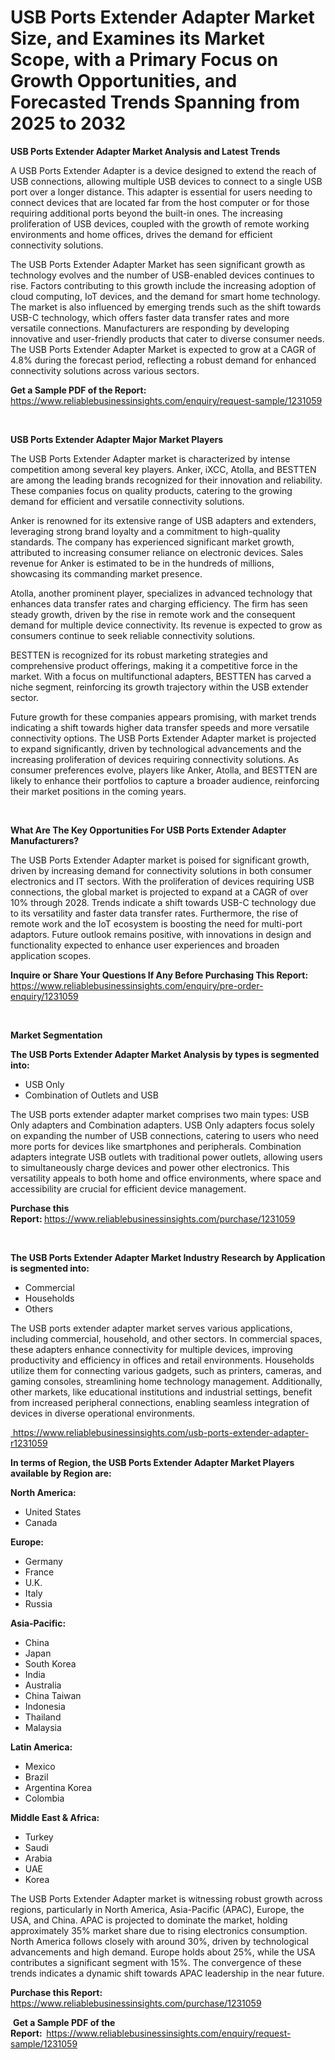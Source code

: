 <p><h1>USB Ports Extender Adapter Market Size, and Examines its Market Scope, with a Primary Focus on Growth Opportunities, and Forecasted Trends Spanning from 2025 to 2032</h1></p><p><strong>USB Ports Extender Adapter Market Analysis and Latest Trends</strong></p>
<p><p>A USB Ports Extender Adapter is a device designed to extend the reach of USB connections, allowing multiple USB devices to connect to a single USB port over a longer distance. This adapter is essential for users needing to connect devices that are located far from the host computer or for those requiring additional ports beyond the built-in ones. The increasing proliferation of USB devices, coupled with the growth of remote working environments and home offices, drives the demand for efficient connectivity solutions.</p><p>The USB Ports Extender Adapter Market has seen significant growth as technology evolves and the number of USB-enabled devices continues to rise. Factors contributing to this growth include the increasing adoption of cloud computing, IoT devices, and the demand for smart home technology. The market is also influenced by emerging trends such as the shift towards USB-C technology, which offers faster data transfer rates and more versatile connections. Manufacturers are responding by developing innovative and user-friendly products that cater to diverse consumer needs. The USB Ports Extender Adapter Market is expected to grow at a CAGR of 4.8% during the forecast period, reflecting a robust demand for enhanced connectivity solutions across various sectors.</p></p>
<p><strong>Get a Sample PDF of the Report:&nbsp;</strong> <a href="https://www.reliablebusinessinsights.com/enquiry/request-sample/1231059?utm_campaign=2319&utm_medium=2&utm_source=Github&utm_content=ia&utm_term=15042025&utm_id=usb-ports-extender-adapter">https://www.reliablebusinessinsights.com/enquiry/request-sample/1231059</a></p>
<p>&nbsp;</p>
<p><strong>USB Ports Extender Adapter Major Market Players</strong></p>
<p><p>The USB Ports Extender Adapter market is characterized by intense competition among several key players. Anker, iXCC, Atolla, and BESTTEN are among the leading brands recognized for their innovation and reliability. These companies focus on quality products, catering to the growing demand for efficient and versatile connectivity solutions.</p><p>Anker is renowned for its extensive range of USB adapters and extenders, leveraging strong brand loyalty and a commitment to high-quality standards. The company has experienced significant market growth, attributed to increasing consumer reliance on electronic devices. Sales revenue for Anker is estimated to be in the hundreds of millions, showcasing its commanding market presence.</p><p>Atolla, another prominent player, specializes in advanced technology that enhances data transfer rates and charging efficiency. The firm has seen steady growth, driven by the rise in remote work and the consequent demand for multiple device connectivity. Its revenue is expected to grow as consumers continue to seek reliable connectivity solutions.</p><p>BESTTEN is recognized for its robust marketing strategies and comprehensive product offerings, making it a competitive force in the market. With a focus on multifunctional adapters, BESTTEN has carved a niche segment, reinforcing its growth trajectory within the USB extender sector.</p><p>Future growth for these companies appears promising, with market trends indicating a shift towards higher data transfer speeds and more versatile connectivity options. The USB Ports Extender Adapter market is projected to expand significantly, driven by technological advancements and the increasing proliferation of devices requiring connectivity solutions. As consumer preferences evolve, players like Anker, Atolla, and BESTTEN are likely to enhance their portfolios to capture a broader audience, reinforcing their market positions in the coming years.</p></p>
<p>&nbsp;</p>
<p><strong>What Are The Key Opportunities For USB Ports Extender Adapter Manufacturers?</strong></p>
<p><p>The USB Ports Extender Adapter market is poised for significant growth, driven by increasing demand for connectivity solutions in both consumer electronics and IT sectors. With the proliferation of devices requiring USB connections, the global market is projected to expand at a CAGR of over 10% through 2028. Trends indicate a shift towards USB-C technology due to its versatility and faster data transfer rates. Furthermore, the rise of remote work and the IoT ecosystem is boosting the need for multi-port adaptors. Future outlook remains positive, with innovations in design and functionality expected to enhance user experiences and broaden application scopes.</p></p>
<p><strong>Inquire or Share Your Questions If Any Before Purchasing This Report:</strong> <a href="https://www.reliablebusinessinsights.com/enquiry/pre-order-enquiry/1231059?utm_campaign=2319&utm_medium=2&utm_source=Github&utm_content=ia&utm_term=15042025&utm_id=usb-ports-extender-adapter">https://www.reliablebusinessinsights.com/enquiry/pre-order-enquiry/1231059</a></p>
<p>&nbsp;</p>
<p><strong>Market Segmentation</strong></p>
<p><strong>The USB Ports Extender Adapter Market Analysis by types is segmented into:</strong></p>
<p><ul><li>USB Only</li><li>Combination of Outlets and USB</li></ul></p>
<p><p>The USB ports extender adapter market comprises two main types: USB Only adapters and Combination adapters. USB Only adapters focus solely on expanding the number of USB connections, catering to users who need more ports for devices like smartphones and peripherals. Combination adapters integrate USB outlets with traditional power outlets, allowing users to simultaneously charge devices and power other electronics. This versatility appeals to both home and office environments, where space and accessibility are crucial for efficient device management.</p></p>
<p><strong>Purchase this Report:&nbsp;</strong><a href="https://www.reliablebusinessinsights.com/purchase/1231059?utm_campaign=2319&utm_medium=2&utm_source=Github&utm_content=ia&utm_term=15042025&utm_id=usb-ports-extender-adapter">https://www.reliablebusinessinsights.com/purchase/1231059</a></p>
<p>&nbsp;</p>
<p><strong>The USB Ports Extender Adapter Market Industry Research by Application is segmented into:</strong></p>
<p><ul><li>Commercial</li><li>Households</li><li>Others</li></ul></p>
<p><p>The USB ports extender adapter market serves various applications, including commercial, household, and other sectors. In commercial spaces, these adapters enhance connectivity for multiple devices, improving productivity and efficiency in offices and retail environments. Households utilize them for connecting various gadgets, such as printers, cameras, and gaming consoles, streamlining home technology management. Additionally, other markets, like educational institutions and industrial settings, benefit from increased peripheral connections, enabling seamless integration of devices in diverse operational environments.</p></p>
<p><a href="https://www.reliablebusinessinsights.com/usb-ports-extender-adapter-r1231059?utm_campaign=2319&utm_medium=2&utm_source=Github&utm_content=ia&utm_term=15042025&utm_id=usb-ports-extender-adapter">&nbsp;https://www.reliablebusinessinsights.com/usb-ports-extender-adapter-r1231059</a></p>
<p><strong>In terms of Region, the USB Ports Extender Adapter Market Players available by Region are:</strong></p>
<p>
    <p> <strong> North America: </strong>
        <ul>
            <li>United States</li>
            <li>Canada</li>
        </ul>
        </p> 
    <p> <strong> Europe: </strong>
        <ul>
            <li>Germany</li>
            <li>France</li>
            <li>U.K.</li>
            <li>Italy</li>
            <li>Russia</li>
        </ul>
        </p> 
    <p> <strong> Asia-Pacific: </strong>
        <ul>
            <li>China</li>
            <li>Japan</li>
            <li>South Korea</li>
            <li>India</li>
            <li>Australia</li>
            <li>China Taiwan</li>
            <li>Indonesia</li>
            <li>Thailand</li>
            <li>Malaysia</li>
        </ul>
        </p> 
    <p> <strong> Latin America: </strong>
        <ul>
            <li>Mexico</li>
            <li>Brazil</li>
            <li>Argentina Korea</li>
            <li>Colombia</li>
        </ul>
        </p> 
    <p> <strong> Middle East & Africa: </strong>
        <ul>
            <li>Turkey</li>
            <li>Saudi</li>
            <li>Arabia</li>
            <li>UAE</li>
            <li>Korea</li>
        </ul>
    </p>
    </p>
<p><p>The USB Ports Extender Adapter market is witnessing robust growth across regions, particularly in North America, Asia-Pacific (APAC), Europe, the USA, and China. APAC is projected to dominate the market, holding approximately 35% market share due to rising electronics consumption. North America follows closely with around 30%, driven by technological advancements and high demand. Europe holds about 25%, while the USA contributes a significant segment with 15%. The convergence of these trends indicates a dynamic shift towards APAC leadership in the near future.</p></p>
<p><strong>Purchase this Report: </strong><a href="https://www.reliablebusinessinsights.com/purchase/1231059?utm_campaign=2319&utm_medium=2&utm_source=Github&utm_content=ia&utm_term=15042025&utm_id=usb-ports-extender-adapter">https://www.reliablebusinessinsights.com/purchase/1231059</a></p>
<p>&nbsp;<strong>Get a Sample PDF of the Report:&nbsp;&nbsp;</strong><a href="https://www.reliablebusinessinsights.com/enquiry/request-sample/1231059?utm_campaign=2319&utm_medium=2&utm_source=Github&utm_content=ia&utm_term=15042025&utm_id=usb-ports-extender-adapter">https://www.reliablebusinessinsights.com/enquiry/request-sample/1231059</a></p>
<p><strong></strong></p>
<p><p></p><p></p><p></p></p>